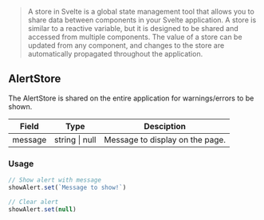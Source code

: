 > A store in Svelte is a global state management tool that allows you to share data between components in your Svelte application. A store is similar to a reactive variable, but it is designed to be shared and accessed from multiple components. The value of a store can be updated from any component, and changes to the store are automatically propagated throughout the application.
## AlertStore

The AlertStore is shared on the entire application for warnings/errors to be shown.

|  Field   |   Type   | Desciption |
|:-----------:|:--------:|:----------:|
|    message     | string \| null  | Message to display on the page. |

### Usage

```js
// Show alert with message
showAlert.set(`Message to show!`)

// Clear alert
showAlert.set(null)
```
